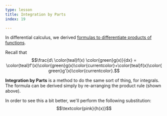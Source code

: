 ```yaml
---
type: lesson
title: Integration by Parts
index: 19

---
```


In differential calculus, we derived [formulas to differentiate products of functions](/learn/calculus/differential/methods).

Recall that $$\frac{d\ \color{teal}f(x) \color{green}g(x)}{dx} = \color{teal}f'(x)\color{green}g(x)\color{currentcolor}+\color{teal}f(x)\color{green}g'(x)\color{currentcolor}.$$

**Integration by Parts** is a method to do the same sort of thing, for integrals. The formula can be derived simply by re-arranging the product rule (shown above).

In order to see this a bit better, we'll perform the following substitution:
$$\textcolor{pink}{h(x)}$$

<!--stackedit_data:
eyJoaXN0b3J5IjpbNzAyNzgwNDk0LC0yNzA0MjMxODYsMTkxMT
U2MjgzNCwxNDc1NDcwOTEyLC03MDk0MjExNjJdfQ==
-->